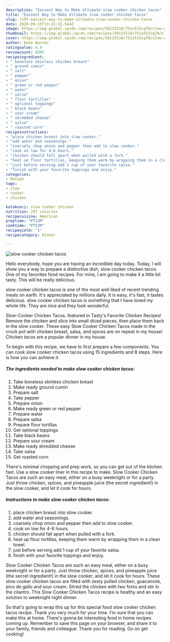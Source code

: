```yaml
---
description: "Easiest Way to Make Ultimate slow cooker chicken tacos"
title: "Easiest Way to Make Ultimate slow cooker chicken tacos"
slug: 1197-easiest-way-to-make-ultimate-slow-cooker-chicken-tacos
date: 2020-09-15T13:41:15.544Z
image: https://img-global.cpcdn.com/recipes/58125510/751x532cq70/slow-cooker-chicken-tacos-recipe-main-photo.jpg
thumbnail: https://img-global.cpcdn.com/recipes/58125510/751x532cq70/slow-cooker-chicken-tacos-recipe-main-photo.jpg
cover: https://img-global.cpcdn.com/recipes/58125510/751x532cq70/slow-cooker-chicken-tacos-recipe-main-photo.jpg
author: Kate Barnes
ratingvalue: 4.9
reviewcount: 8385
recipeingredient:
- " boneless skinless chicken breast"
- " ground cumin"
- " salt"
- " pepper"
- " onion"
- " green or red pepper"
- " water"
- " salsa"
- " flour tortillas"
- " optional toppings"
- " black beans"
- " sour cream"
- " shredded cheese"
- " salsa"
- " roasted corn"
recipeinstructions:
- "place chicken breast into slow cooker."
- "add water and seasonings."
- "coarsely chop onion and pepper then add to slow cooker."
- "cook on low for 4-6 hours."
- "chicken should fall apart when pulled with a fork."
- "heat up flour tortillas, keeping them warm by wrapping them in a clean towel."
- "just before serving add 1 cup of your favorite salsa."
- "finish with your favorite toppings and enjoy."
categories:
- Recipe
tags:
- slow
- cooker
- chicken

katakunci: slow cooker chicken 
nutrition: 297 calories
recipecuisine: American
preptime: "PT13M"
cooktime: "PT53M"
recipeyield: "1"
recipecategory: Dinner

---
```



![slow cooker chicken tacos](https://img-global.cpcdn.com/recipes/58125510/751x532cq70/slow-cooker-chicken-tacos-recipe-main-photo.jpg)

Hello everybody, hope you are having an incredible day today. Today, I will show you a way to prepare a distinctive dish, slow cooker chicken tacos. One of my favorites food recipes. For mine, I am going to make it a little bit tasty. This will be really delicious.

slow cooker chicken tacos is one of the most well liked of recent trending meals on earth. It's appreciated by millions daily. It is easy, it's fast, it tastes delicious. slow cooker chicken tacos is something that I have loved my whole life. They are nice and they look wonderful.

Slow-Cooker Chicken Tacos. featured in Tasty&#39;s Favorite Chicken Recipes! Remove the chicken and slice into small diced pieces, then place them back in the slow cooker. These easy Slow Cooker Chicken Tacos made in the crock pot with chicken breast, salsa, and spices are on repeat in my house! Chicken tacos are a popular dinner in my house.


To begin with this recipe, we have to first prepare a few components. You can cook slow cooker chicken tacos using 15 ingredients and 8 steps. Here is how you can achieve it.

<!--inarticleads1-->

##### The ingredients needed to make slow cooker chicken tacos:

1. Take  boneless skinless chicken breast
1. Make ready  ground cumin
1. Prepare  salt
1. Take  pepper
1. Prepare  onion
1. Make ready  green or red pepper
1. Prepare  water
1. Prepare  salsa
1. Prepare  flour tortillas
1. Get  optional toppings
1. Take  black beans
1. Prepare  sour cream
1. Make ready  shredded cheese
1. Take  salsa
1. Get  roasted corn


There&#39;s minimal chopping and prep work, so you can get out of the kitchen fast. Use a slow cooker liner in this recipe to make. Slow Cooker Chicken Tacos are such an easy meal, either on a busy weeknight or for a party. Just throw chicken, spices, and pineapple juice (the secret ingredient!) in the slow cooker, and let it cook for hours. 

<!--inarticleads2-->

##### Instructions to make slow cooker chicken tacos:

1. place chicken breast into slow cooker.
1. add water and seasonings.
1. coarsely chop onion and pepper then add to slow cooker.
1. cook on low for 4-6 hours.
1. chicken should fall apart when pulled with a fork.
1. heat up flour tortillas, keeping them warm by wrapping them in a clean towel.
1. just before serving add 1 cup of your favorite salsa.
1. finish with your favorite toppings and enjoy.


Slow Cooker Chicken Tacos are such an easy meal, either on a busy weeknight or for a party. Just throw chicken, spices, and pineapple juice (the secret ingredient!) in the slow cooker, and let it cook for hours. These slow cooker chicken tacos are filled with zesty pulled chicken, guacamole, pico de gallo and sour cream. Shred the chicken with two forks and stir in the cilantro. This Slow Cooker Chicken Tacos recipe is healthy and an easy solution to weeknight night dinner. 

So that's going to wrap this up for this special food slow cooker chicken tacos recipe. Thank you very much for your time. I'm sure that you can make this at home. There's gonna be interesting food in home recipes coming up. Remember to save this page on your browser, and share it to your family, friends and colleague. Thank you for reading. Go on get cooking!
